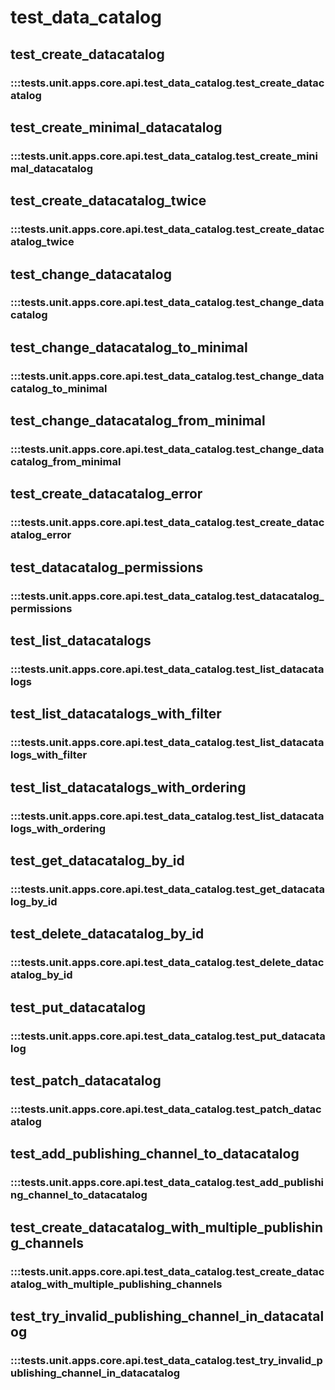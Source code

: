 # test_data_catalog

## test_create_datacatalog

### :::tests.unit.apps.core.api.test_data_catalog.test_create_datacatalog

## test_create_minimal_datacatalog

### :::tests.unit.apps.core.api.test_data_catalog.test_create_minimal_datacatalog

## test_create_datacatalog_twice

### :::tests.unit.apps.core.api.test_data_catalog.test_create_datacatalog_twice

## test_change_datacatalog

### :::tests.unit.apps.core.api.test_data_catalog.test_change_datacatalog

## test_change_datacatalog_to_minimal

### :::tests.unit.apps.core.api.test_data_catalog.test_change_datacatalog_to_minimal

## test_change_datacatalog_from_minimal

### :::tests.unit.apps.core.api.test_data_catalog.test_change_datacatalog_from_minimal

## test_create_datacatalog_error

### :::tests.unit.apps.core.api.test_data_catalog.test_create_datacatalog_error

## test_datacatalog_permissions

### :::tests.unit.apps.core.api.test_data_catalog.test_datacatalog_permissions

## test_list_datacatalogs

### :::tests.unit.apps.core.api.test_data_catalog.test_list_datacatalogs

## test_list_datacatalogs_with_filter

### :::tests.unit.apps.core.api.test_data_catalog.test_list_datacatalogs_with_filter

## test_list_datacatalogs_with_ordering

### :::tests.unit.apps.core.api.test_data_catalog.test_list_datacatalogs_with_ordering

## test_get_datacatalog_by_id

### :::tests.unit.apps.core.api.test_data_catalog.test_get_datacatalog_by_id

## test_delete_datacatalog_by_id

### :::tests.unit.apps.core.api.test_data_catalog.test_delete_datacatalog_by_id

## test_put_datacatalog

### :::tests.unit.apps.core.api.test_data_catalog.test_put_datacatalog

## test_patch_datacatalog

### :::tests.unit.apps.core.api.test_data_catalog.test_patch_datacatalog

## test_add_publishing_channel_to_datacatalog

### :::tests.unit.apps.core.api.test_data_catalog.test_add_publishing_channel_to_datacatalog

## test_create_datacatalog_with_multiple_publishing_channels

### :::tests.unit.apps.core.api.test_data_catalog.test_create_datacatalog_with_multiple_publishing_channels

## test_try_invalid_publishing_channel_in_datacatalog

### :::tests.unit.apps.core.api.test_data_catalog.test_try_invalid_publishing_channel_in_datacatalog

